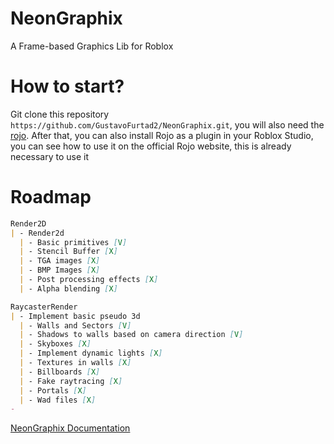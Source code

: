 # NeonGraphix

A Frame-based Graphics Lib for Roblox

# How to start?

Git clone this repository ```https://github.com/GustavoFurtad2/NeonGraphix.git```, you will also need the [rojo](https://rojo.space/).
After that, you can also install Rojo as a plugin in your Roblox Studio, you can see how to use it on the official Rojo website, this is already necessary to use it

# Roadmap

```md
Render2D
| - Render2d
  | - Basic primitives [V]
  | - Stencil Buffer [X]
  | - TGA images [X]
  | - BMP Images [X]
  | - Post processing effects [X]
  | - Alpha blending [X]

RaycasterRender
| - Implement basic pseudo 3d
  | - Walls and Sectors [V]
  | - Shadows to walls based on camera direction [V]
  | - Skyboxes [X]
  | - Implement dynamic lights [X]
  | - Textures in walls [X]
  | - Billboards [X]
  | - Fake raytracing [X]
  | - Portals [X]
  | - Wad files [X]
- 
```

[NeonGraphix Documentation](https://github.com/GustavoFurtad2/NeonGraphix/wiki/Documentation)